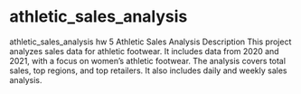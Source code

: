 # athletic_sales_analysis
athletic_sales_analysis hw 5
Athletic Sales Analysis
Description
This project analyzes sales data for athletic footwear. It includes data from 2020 and 2021, with a focus on women’s athletic footwear. The analysis covers total sales, top regions, and top retailers. It also includes daily and weekly sales analysis.
